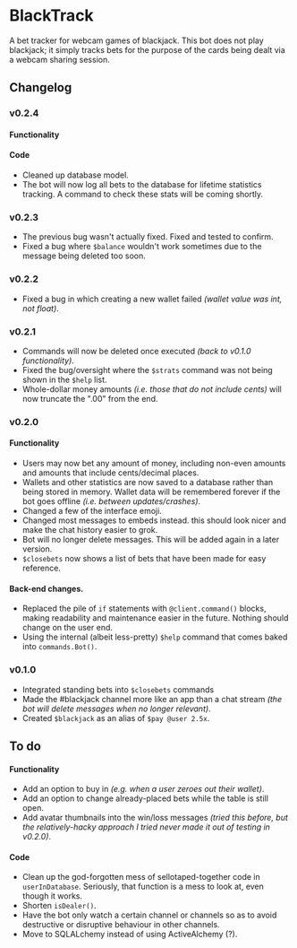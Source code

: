 # BlackTrack
A bet tracker for webcam games of blackjack.
This bot does not play blackjack; it simply tracks bets for the purpose of the cards being dealt via a webcam sharing session.

## Changelog

### v0.2.4
#### Functionality


#### Code
* Cleaned up database model.
* The bot will now log all bets to the database for lifetime statistics tracking. A command to check these stats will be coming shortly.

### v0.2.3
* The previous bug wasn't actually fixed. Fixed and tested to confirm.
* Fixed a bug where `$balance` wouldn't work sometimes due to the message being deleted too soon.

### v0.2.2
* Fixed a bug in which creating a new wallet failed _(wallet value was int, not float)_.

### v0.2.1
* Commands will now be deleted once executed _(back to v0.1.0 functionality)_.
* Fixed the bug/oversight where the `$strats` command was not being shown in the `$help` list.
* Whole-dollar money amounts _(i.e. those that do not include cents)_ will now truncate the ".00" from the end.

### v0.2.0
#### Functionality
* Users may now bet any amount of money, including non-even amounts and amounts that include cents/decimal places.
* Wallets and other statistics are now saved to a database rather than being stored in memory. Wallet data will be remembered forever if the bot goes offline _(i.e. between updates/crashes)_.
* Changed a few of the interface emoji.
* Changed most messages to embeds instead. this should look nicer and make the chat history easier to grok.
* Bot will no longer delete messages. This will be added again in a later version.
* `$closebets` now shows a list of bets that have been made for easy reference.

#### Back-end changes.
* Replaced the pile of `if` statements with `@client.command()` blocks, making readability and maintenance easier in the future. Nothing should change on the user end.
* Using the internal (albeit less-pretty) `$help` command that comes baked into `commands.Bot()`.

### v0.1.0
* Integrated standing bets into `$closebets` commands
* Made the #blackjack channel more like an app than a chat stream _(the bot will delete messages when no longer relevant)_.
* Created `$blackjack` as an alias of `$pay @user 2.5x`.

## To do
#### Functionality
* Add an option to buy in _(e.g. when a user zeroes out their wallet)_.
* Add an option to change already-placed bets while the table is still open.
* Add avatar thumbnails into the win/loss messages _(tried this before, but the relatively-hacky approach I tried never made it out of testing in v0.2.0)_.

#### Code
* Clean up the god-forgotten mess of sellotaped-together code in `userInDatabase`. Seriously, that function is a mess to look at, even though it works.
* Shorten `isDealer()`.
* Have the bot only watch a certain channel or channels so as to avoid destructive or disruptive behaviour in other channels.
* Move to SQLALchemy instead of using ActiveAlchemy (?).
